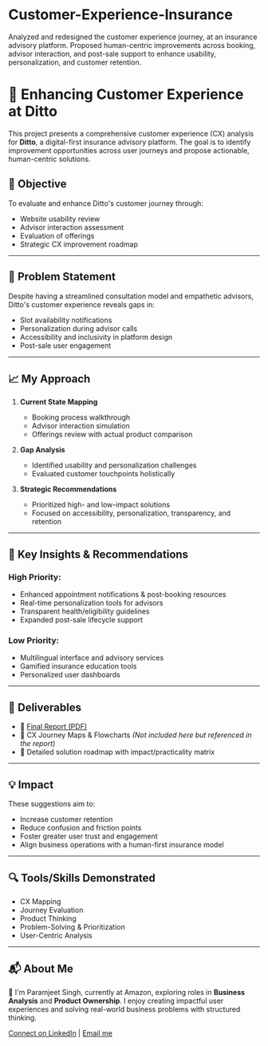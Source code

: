 # Customer-Experience-Insurance
Analyzed and redesigned the customer experience journey, at an insurance advisory platform. Proposed human-centric improvements across booking, advisor interaction, and post-sale support to enhance usability, personalization, and customer retention.
# 🚀 Enhancing Customer Experience at Ditto

This project presents a comprehensive customer experience (CX) analysis for **Ditto**, a digital-first insurance advisory platform. The goal is to identify improvement opportunities across user journeys and propose actionable, human-centric solutions.

## 🎯 Objective

To evaluate and enhance Ditto's customer journey through:

- Website usability review
- Advisor interaction assessment
- Evaluation of offerings
- Strategic CX improvement roadmap

---

## 🧩 Problem Statement

Despite having a streamlined consultation model and empathetic advisors, Ditto's customer experience reveals gaps in:
- Slot availability notifications
- Personalization during advisor calls
- Accessibility and inclusivity in platform design
- Post-sale user engagement

---

## 📈 My Approach

1. **Current State Mapping**  
   - Booking process walkthrough  
   - Advisor interaction simulation  
   - Offerings review with actual product comparison

2. **Gap Analysis**  
   - Identified usability and personalization challenges  
   - Evaluated customer touchpoints holistically

3. **Strategic Recommendations**  
   - Prioritized high- and low-impact solutions  
   - Focused on accessibility, personalization, transparency, and retention

---

## 🧠 Key Insights & Recommendations

### High Priority:
- Enhanced appointment notifications & post-booking resources
- Real-time personalization tools for advisors
- Transparent health/eligibility guidelines
- Expanded post-sale lifecycle support

### Low Priority:
- Multilingual interface and advisory services
- Gamified insurance education tools
- Personalized user dashboards

---

## 📄 Deliverables

- 📘 [Final Report (PDF)](./Documents/Enhancing_Customer_Experience_at_Ditto.pdf)
- 🧭 CX Journey Maps & Flowcharts *(Not included here but referenced in the report)*
- 📌 Detailed solution roadmap with impact/practicality matrix

---

## 💡 Impact

These suggestions aim to:
- Increase customer retention
- Reduce confusion and friction points
- Foster greater user trust and engagement
- Align business operations with a human-first insurance model

---

## 🔍 Tools/Skills Demonstrated

- CX Mapping
- Journey Evaluation
- Product Thinking
- Problem-Solving & Prioritization
- User-Centric Analysis

---

## 📬 About Me

👋 I'm Paramjeet Singh, currently at Amazon, exploring roles in **Business Analysis** and **Product Ownership**. I enjoy creating impactful user experiences and solving real-world business problems with structured thinking.

[Connect on LinkedIn](http://linkedin.com/in/paramjeet-singh-55459a163) | [Email me](paramjeet_singh1995@yahoo.in)

